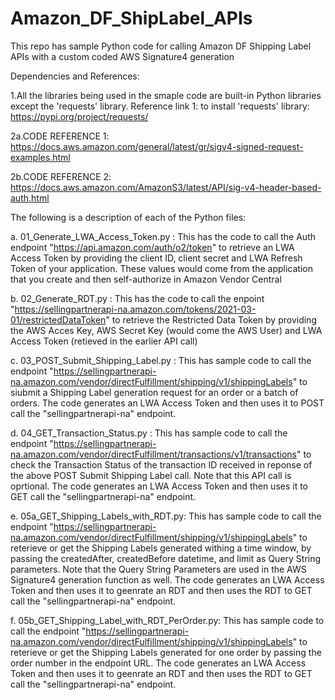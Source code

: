 # Amazon_DF_ShipLabel_APIs
This repo has sample Python code for calling Amazon DF Shipping Label APIs with a custom coded AWS Signature4 generation 

Dependencies and References:

1.All the libraries being used in the smaple code are built-in Python libraries except the 'requests' library. Reference link 1: to install 'requests' library: https://pypi.org/project/requests/

2a.CODE REFERENCE 1: https://docs.aws.amazon.com/general/latest/gr/sigv4-signed-request-examples.html

2b.CODE REFERENCE 2: https://docs.aws.amazon.com/AmazonS3/latest/API/sig-v4-header-based-auth.html



The following is a description of each of the Python files:

a. 01_Generate_LWA_Access_Token.py : This has the code to call the Auth endpoint "https://api.amazon.com/auth/o2/token" to retrieve an LWA Access Token by providing the client ID, client secret and LWA Refresh Token of your application. These values would come from the application that you create and then self-authorize in Amazon Vendor Central

b. 02_Generate_RDT.py : This has the code to call the enpoint "https://sellingpartnerapi-na.amazon.com/tokens/2021-03-01/restrictedDataToken" to retrieve the Restricted Data Token by providing the AWS Acces Key, AWS Secret Key (would come the AWS User) and LWA Access Token (retieved in the earlier API call)

c. 03_POST_Submit_Shipping_Label.py : This has sample code to call the endpoint "https://sellingpartnerapi-na.amazon.com/vendor/directFulfillment/shipping/v1/shippingLabels" to siubmit a Shipping Label generation request for an order or a batch of orders. The code generates an LWA Access Token and then uses it to POST call the "sellingpartnerapi-na" endpoint.

d. 04_GET_Transaction_Status.py : This has sample code to call the endpoint "https://sellingpartnerapi-na.amazon.com/vendor/directFulfillment/transactions/v1/transactions" to check the Transaction Status of the transaction ID received in reponse of the above POST Submit Shipping Label call. Note that this API call is oprtional. The code generates an LWA Access Token and then uses it to GET call the "sellingpartnerapi-na" endpoint.

e. 05a_GET_Shipping_Labels_with_RDT.py: This has sample code to call the endpoint "https://sellingpartnerapi-na.amazon.com/vendor/directFulfillment/shipping/v1/shippingLabels" to reterieve or get the Shipping Labels generated withing a time window, by passing the createdAfter, createdBefore datetime, and limit as Query String parameters. Note that the Query String Parameters are used in the AWS Signature4 generation function as well. The code generates an LWA Access Token and then uses it to geenrate an RDT and then uses the RDT to GET call the "sellingpartnerapi-na" endpoint.

f. 05b_GET_Shipping_Label_with_RDT_PerOrder.py: This has sample code to call the endpoint "https://sellingpartnerapi-na.amazon.com/vendor/directFulfillment/shipping/v1/shippingLabels" to reterieve or get the Shipping Labels generated for one order by passing the order number in the endpoint URL. The code generates an LWA Access Token and then uses it to geenrate an RDT and then uses the RDT to GET call the "sellingpartnerapi-na" endpoint.

